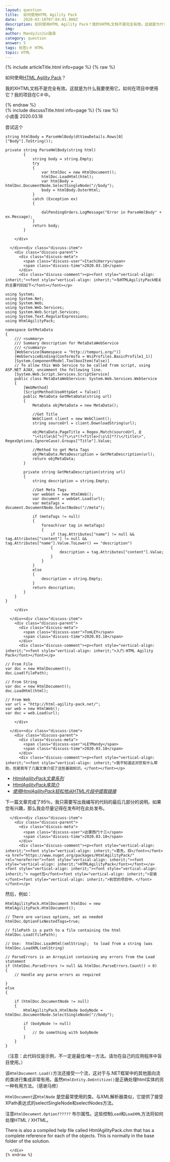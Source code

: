 ```yaml
---
layout: question
title:  如何使用HTML Agility Pack
date:   2020-03-18T07:04:01.000Z
description: 如何使用HTML Agility Pack？我的XHTML文档不是完全有效。这就是为什么我要使用它。如何在项目中使用它？我的项目在C＃中。...
img: 
author: MandyJinJin路易
category: question
answer: 5
tags: 标签c＃ HTML
topic: HTML
---
```

<div class="article-root">
  <div class="article">
    {% include articleTitle.html info=page %}
    {% raw %}
    <div class="article-content"><p><font style="vertical-align: inherit;"><font style="vertical-align: inherit;">如何使用</font></font><a href="http://html-agility-pack.net/?z=codeplex" rel="noreferrer"><font style="vertical-align: inherit;"><font style="vertical-align: inherit;">HTML Agility Pack</font></font></a><font style="vertical-align: inherit;"><font style="vertical-align: inherit;">？</font></font></p>

<p><font style="vertical-align: inherit;"><font style="vertical-align: inherit;">我的XHTML文档不是完全有效。</font><font style="vertical-align: inherit;">这就是为什么我要使用它。</font><font style="vertical-align: inherit;">如何在项目中使用它？</font><font style="vertical-align: inherit;">我的项目在C＃中。</font></font></p></div>
    {% endraw %}
  </div>

  <div class="discuss-wrapper">
    {% include discussTitle.html info=page %}
    {% raw %}
    <div class="discuss-item">
        <div class="discuss-parent">
          <div class="discuss-meta">
            <span class="discuss-user">小卤蛋</span>
            <span class="discuss-time">2020.03.18</span>
          </div>
          <div class="discuss-comment"><p><font style="vertical-align: inherit;"><font style="vertical-align: inherit;">尝试这个</font></font></p>

<pre><code>string htmlBody = ParseHmlBody(dtViewDetails.Rows[0]["Body"].ToString());<font></font>
<font></font>
private string ParseHmlBody(string html)<font></font>
        {<font></font>
            string body = string.Empty;<font></font>
            try<font></font>
            {<font></font>
                var htmlDoc = new HtmlDocument();<font></font>
                htmlDoc.LoadHtml(html);<font></font>
                var htmlBody = htmlDoc.DocumentNode.SelectSingleNode("//body");<font></font>
                body = htmlBody.OuterHtml;<font></font>
            }<font></font>
            catch (Exception ex)<font></font>
            {<font></font>
<font></font>
                dalPendingOrders.LogMessage("Error in ParseHmlBody" + ex.Message);<font></font>
            }<font></font>
            return body;<font></font>
        }<font></font>
</code></pre></div>
        </div>
        
      </div><div class="discuss-item">
        <div class="discuss-parent">
          <div class="discuss-meta">
            <span class="discuss-user">ItachiHarry</span>
            <span class="discuss-time">2020.03.18</span>
          </div>
          <div class="discuss-comment"><p><font style="vertical-align: inherit;"><font style="vertical-align: inherit;">与HTMLAgilityPack相关的主要代码如下</font></font></p>

<pre><code>using System;<font></font>
using System.Net;<font></font>
using System.Web;<font></font>
using System.Web.Services;<font></font>
using System.Web.Script.Services;<font></font>
using System.Text.RegularExpressions;<font></font>
using HtmlAgilityPack;<font></font>
<font></font>
namespace GetMetaData<font></font>
{<font></font>
    /// &lt;summary&gt;<font></font>
    /// Summary description for MetaDataWebService<font></font>
    /// &lt;/summary&gt;<font></font>
    [WebService(Namespace = "http://tempuri.org/")]<font></font>
    [WebServiceBinding(ConformsTo = WsiProfiles.BasicProfile1_1)]<font></font>
    [System.ComponentModel.ToolboxItem(false)]<font></font>
    // To allow this Web Service to be called from script, using ASP.NET AJAX, uncomment the following line.<font></font>
    [System.Web.Script.Services.ScriptService]<font></font>
    public class MetaDataWebService: System.Web.Services.WebService<font></font>
    {<font></font>
        [WebMethod]<font></font>
        [ScriptMethod(UseHttpGet = false)]<font></font>
        public MetaData GetMetaData(string url)<font></font>
        {<font></font>
            MetaData objMetaData = new MetaData();<font></font>
<font></font>
            //Get Title<font></font>
            WebClient client = new WebClient();<font></font>
            string sourceUrl = client.DownloadString(url);<font></font>
<font></font>
            objMetaData.PageTitle = Regex.Match(sourceUrl, @<font></font>
            "\&lt;title\b[^&gt;]*\&gt;\s*(?&lt;Title&gt;[\s\S]*?)\&lt;/title\&gt;", RegexOptions.IgnoreCase).Groups["Title"].Value;<font></font>
<font></font>
            //Method to get Meta Tags<font></font>
            objMetaData.MetaDescription = GetMetaDescription(url);<font></font>
            return objMetaData;<font></font>
        }<font></font>
<font></font>
        private string GetMetaDescription(string url)<font></font>
        {<font></font>
            string description = string.Empty;<font></font>
<font></font>
            //Get Meta Tags<font></font>
            var webGet = new HtmlWeb();<font></font>
            var document = webGet.Load(url);<font></font>
            var metaTags = document.DocumentNode.SelectNodes("//meta");<font></font>
<font></font>
            if (metaTags != null)<font></font>
            {<font></font>
                foreach(var tag in metaTags)<font></font>
                {<font></font>
                    if (tag.Attributes["name"] != null &amp;&amp; tag.Attributes["content"] != null &amp;&amp; tag.Attributes["name"].Value.ToLower() == "description")<font></font>
                    {<font></font>
                        description = tag.Attributes["content"].Value;<font></font>
                    }<font></font>
                }<font></font>
            } <font></font>
            else<font></font>
            {<font></font>
                description = string.Empty;<font></font>
            }<font></font>
            return description;<font></font>
        }<font></font>
    }<font></font>
}<font></font>
</code></pre></div>
        </div>
        
      </div><div class="discuss-item">
        <div class="discuss-parent">
          <div class="discuss-meta">
            <span class="discuss-user">TomLEY</span>
            <span class="discuss-time">2020.03.18</span>
          </div>
          <div class="discuss-comment"><p><font style="vertical-align: inherit;"><font style="vertical-align: inherit;">入门-HTML Agility Pack</font></font></p>

<pre><code>// From File<font></font>
var doc = new HtmlDocument();<font></font>
doc.Load(filePath);<font></font>
<font></font>
// From String<font></font>
var doc = new HtmlDocument();<font></font>
doc.LoadHtml(html);<font></font>
<font></font>
// From Web<font></font>
var url = "http://html-agility-pack.net/";<font></font>
var web = new HtmlWeb();<font></font>
var doc = web.Load(url);<font></font>
</code></pre></div>
        </div>
        
      </div><div class="discuss-item">
        <div class="discuss-parent">
          <div class="discuss-meta">
            <span class="discuss-user">LEYMandy</span>
            <span class="discuss-time">2020.03.18</span>
          </div>
          <div class="discuss-comment"><p><font style="vertical-align: inherit;"><font style="vertical-align: inherit;">我不知道这对您有什么帮助，但是我写了几篇文章介绍了这些基础知识。</font></font></p>

<ul>
<li><em><a href="http://runtingsproper.blogspot.com/2009/09/htmlagilitypack-article-series.html" rel="noreferrer"><font style="vertical-align: inherit;"><font style="vertical-align: inherit;">HtmlAgilityPack文章系列</font></font></a></em></li>
<li><em><a href="http://runtingsproper.blogspot.com/2009/09/introduction-to-htmlagilitypack-library.html" rel="noreferrer"><font style="vertical-align: inherit;"><font style="vertical-align: inherit;">HtmlAgilityPack库简介</font></font></a></em> </li>
<li><em><a href="http://runtingsproper.blogspot.com/2009/11/easily-extracting-links-from-snippet-of.html" rel="noreferrer"><font style="vertical-align: inherit;"><font style="vertical-align: inherit;">使用HtmlAgilityPack轻松地从HTML片段中提取链接</font></font></a></em></li>
</ul>

<p><font style="vertical-align: inherit;"><font style="vertical-align: inherit;">下一篇文章完成了95％，我只需要写出我编写的代码的最后几部分的说明。</font><font style="vertical-align: inherit;">如果您有兴趣，那么我会尽量记得在发布时在此处发布。</font></font></p></div>
        </div>
        
      </div><div class="discuss-item">
        <div class="discuss-parent">
          <div class="discuss-meta">
            <span class="discuss-user">达蒙西门十三</span>
            <span class="discuss-time">2020.03.18</span>
          </div>
          <div class="discuss-comment"><p><font style="vertical-align: inherit;"><font style="vertical-align: inherit;">首先，将</font></font><a href="https://www.nuget.org/packages/HtmlAgilityPack/" rel="noreferrer"><font style="vertical-align: inherit;"><font style="vertical-align: inherit;">HTMLAgilityPack</font></font></a><font style="vertical-align: inherit;"><font style="vertical-align: inherit;"> nuget包</font><font style="vertical-align: inherit;">安装</font><font style="vertical-align: inherit;">到您的项目中。</font></font></p>

<p><font style="vertical-align: inherit;"><font style="vertical-align: inherit;">然后，例如：</font></font></p>

<pre><code>HtmlAgilityPack.HtmlDocument htmlDoc = new HtmlAgilityPack.HtmlDocument();<font></font>
<font></font>
// There are various options, set as needed<font></font>
htmlDoc.OptionFixNestedTags=true;<font></font>
<font></font>
// filePath is a path to a file containing the html<font></font>
htmlDoc.Load(filePath);<font></font>
<font></font>
// Use:  htmlDoc.LoadHtml(xmlString);  to load from a string (was htmlDoc.LoadXML(xmlString)<font></font>
<font></font>
// ParseErrors is an ArrayList containing any errors from the Load statement<font></font>
if (htmlDoc.ParseErrors != null &amp;&amp; htmlDoc.ParseErrors.Count() &gt; 0)<font></font>
{<font></font>
    // Handle any parse errors as required<font></font>
<font></font>
}<font></font>
else<font></font>
{<font></font>
<font></font>
    if (htmlDoc.DocumentNode != null)<font></font>
    {<font></font>
        HtmlAgilityPack.HtmlNode bodyNode = htmlDoc.DocumentNode.SelectSingleNode("//body");<font></font>
<font></font>
        if (bodyNode != null)<font></font>
        {<font></font>
            // Do something with bodyNode<font></font>
        }<font></font>
    }<font></font>
}<font></font>
</code></pre>

<p><font style="vertical-align: inherit;"><font style="vertical-align: inherit;">（注意：此代码仅是示例，不一定是最佳/唯一方法。请勿在自己的应用程序中盲目使用。）</font></font></p>

<p><font style="vertical-align: inherit;"><font style="vertical-align: inherit;">该</font></font><code>HtmlDocument.Load()</code><font style="vertical-align: inherit;"><font style="vertical-align: inherit;">方法还接受一个流，这对于与.NET框架中的其他面向流的类进行集成非常有用。</font><font style="vertical-align: inherit;">虽然</font></font><code>HtmlEntity.DeEntitize()</code><font style="vertical-align: inherit;"><font style="vertical-align: inherit;">是正确处理html实体的另一种有用方法。</font><font style="vertical-align: inherit;">（感谢马修）</font></font></p>

<p><code>HtmlDocument</code><font style="vertical-align: inherit;"><font style="vertical-align: inherit;">这</font></font><code>HtmlNode</code><font style="vertical-align: inherit;"><font style="vertical-align: inherit;">  是您最常使用的类。</font><font style="vertical-align: inherit;">与XML解析器类似，它提供了接受XPath表达式的selectSingleNode和selectNodes方法。</font></font></p>

<p><font style="vertical-align: inherit;"><font style="vertical-align: inherit;">注意</font></font><code>HtmlDocument.Option??????</code><font style="vertical-align: inherit;"><font style="vertical-align: inherit;">  布尔属性。</font><font style="vertical-align: inherit;">这些控制</font></font><code>Load</code><font style="vertical-align: inherit;"><font style="vertical-align: inherit;">和</font></font><code>LoadXML</code><font style="vertical-align: inherit;"><font style="vertical-align: inherit;">方法将</font><font style="vertical-align: inherit;">如何</font><font style="vertical-align: inherit;">处理HTML / XHTML。</font></font></p>

<p>There is also a compiled help file called HtmlAgilityPack.chm that has a complete reference for each of the objects.  This is normally in the base folder of the solution.</p></div>
        </div>
        
      </div>
    {% endraw %}
  </div>
<div>
